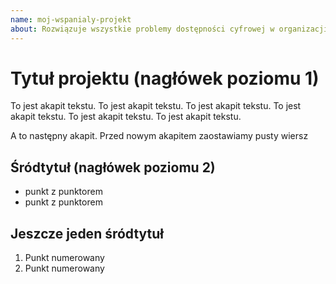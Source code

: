 ```yaml
---
name: moj-wspanialy-projekt
about: Rozwiązuje wszystkie problemy dostępności cyfrowej w organizacji
---
```

# Tytuł projektu (nagłówek poziomu 1)
To jest akapit tekstu. To jest akapit tekstu. To jest akapit tekstu.
To jest akapit tekstu. To jest akapit tekstu. To jest akapit tekstu.

A to następny akapit. Przed nowym akapitem zaostawiamy pusty wiersz

## Śródtytuł (nagłówek poziomu 2)

- punkt z punktorem
- punkt z punktorem

## Jeszcze jeden śródtytuł
1. Punkt numerowany
2. Punkt numerowany 
